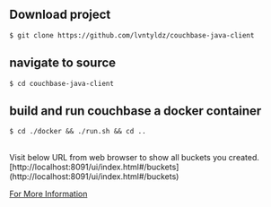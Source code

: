 ## Download project
``` 
$ git clone https://github.com/lvntyldz/couchbase-java-client
```

## navigate to source 
```
$ cd couchbase-java-client
```

## build and run couchbase a docker container
```
$ cd ./docker && ./run.sh && cd ..
```

<br />
Visit below URL from web browser to show all buckets you created.<br/>
[http://localhost:8091/ui/index.html#/buckets](http://localhost:8091/ui/index.html#/buckets)

[For More Information](https://developer.couchbase.com/documentation/server/4.0/install/dp4-setup-cli-rest.html)

